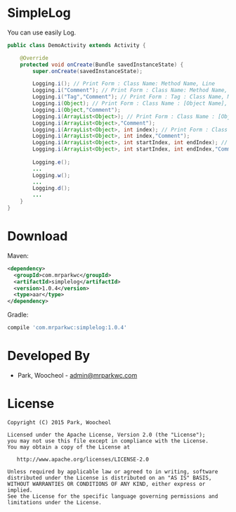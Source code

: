 # SimpleLog

You can use easily Log.


```java
public class DemoActivity extends Activity {

    @Override
    protected void onCreate(Bundle savedInstanceState) {
        super.onCreate(savedInstanceState);

        Logging.i(); // Print Form : Class Name: Method Name, Line
        Logging.i("Comment"); // Print Form : Class Name: Method Name, Line, Comment
        Logging.i("Tag","Comment"); // Print Form : Tag : Class Name, Method Name, Line, Comment
        Logging.i(Object); // Print Form : Class Name : [Object Name], Variable Name, Value
        Logging.i(Object,"Comment");
        Logging.i(ArrayList<Object>); // Print Form : Class Name : [Object Name] [ArrayList Index], Variable Name, Value
        Logging.i(ArrayList<Object>,"Comment");
        Logging.i(ArrayList<Object>, int index); // Print Form : Class Name : [Object Name] [ArrayList Index], Variable Name, Value
        Logging.i(ArrayList<Object>, int index,"Comment");
        Logging.i(ArrayList<Object>, int startIndex, int endIndex); // Print Form : Class Name : [Object Name] [ArrayList Index], Variable Name, Value
        Logging.i(ArrayList<Object>, int startIndex, int endIndex,"Comment");
        
        Logging.e();
        ...
        Logging.w();
        ...
        Logging.d();
        ...
    }
}
```
Download
============
Maven:
```xml
<dependency>
  <groupId>com.mrparkwc</groupId>
  <artifactId>simplelog</artifactId>
  <version>1.0.4</version>
  <type>aar</type>
</dependency>
```
Gradle:
```groovy
compile 'com.mrparkwc:simplelog:1.0.4'
```
Developed By
============

* Park, Woocheol - <admin@mrparkwc.com>



License
=======

    Copyright (C) 2015 Park, Woocheol

    Licensed under the Apache License, Version 2.0 (the "License");
    you may not use this file except in compliance with the License.
    You may obtain a copy of the License at

       http://www.apache.org/licenses/LICENSE-2.0

    Unless required by applicable law or agreed to in writing, software
    distributed under the License is distributed on an "AS IS" BASIS,
    WITHOUT WARRANTIES OR CONDITIONS OF ANY KIND, either express or implied.
    See the License for the specific language governing permissions and
    limitations under the License.
